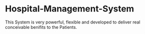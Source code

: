 # Hospital-Management-System
This System is very powerful, flexible and developed to deliver real conceivable benifits to the Patients.

